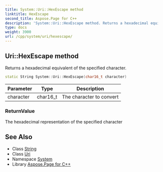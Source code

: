 ```yaml
---
title: System::Uri::HexEscape method
linktitle: HexEscape
second_title: Aspose.Page for C++
description: 'System::Uri::HexEscape method. Returns a hexadecimal equivalent of the specified character in C++.'
type: docs
weight: 3900
url: /cpp/system/uri/hexescape/
---
```

## Uri::HexEscape method


Returns a hexadecimal equivalent of the specified character.

```cpp
static String System::Uri::HexEscape(char16_t character)
```


| Parameter | Type | Description |
| --- | --- | --- |
| character | char16_t | The character to convert |

### ReturnValue

The hexadecimal representation of the specified character

## See Also

* Class [String](../../string/)
* Class [Uri](../)
* Namespace [System](../../)
* Library [Aspose.Page for C++](../../../)
